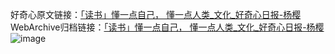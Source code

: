 好奇心原文链接：[「读书」懂一点自己， 懂一点人类_文化_好奇心日报-杨樱](https://www.qdaily.com/articles/6498.html)
WebArchive归档链接：[「读书」懂一点自己， 懂一点人类_文化_好奇心日报-杨樱](https://web.archive.org/web/https://www.qdaily.com/articles/6498.html)
![image](http://ww3.sinaimg.cn/large/007d5XDply1g3waljjpouj30vy0hbwjo)